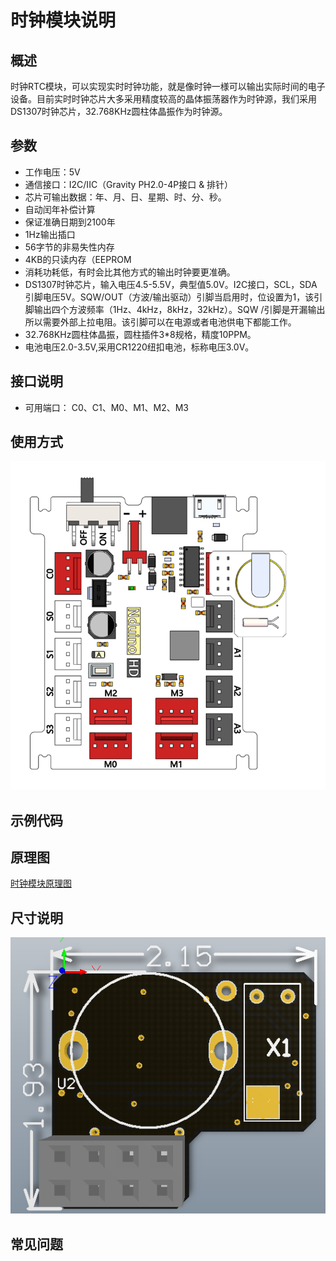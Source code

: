 # 时钟模块说明

## 概述
时钟RTC模块，可以实现实时时钟功能，就是像时钟一様可以输出实际时间的电子设备。目前实时时钟芯片大多采用精度较高的晶体振荡器作为时钟源，我们采用DS1307时钟芯片，32.768KHz圆柱体晶振作为时钟源。

## 参数
- 工作电压：5V
- 通信接口：I2C/IIC（Gravity PH2.0-4P接口 & 排针）
- 芯片可输出数据：年、月、日、星期、时、分、秒。
- 自动闰年补偿计算
- 保证准确日期到2100年
- 1Hz输出插口
- 56字节的非易失性内存
- 4KB的只读内存（EEPROM
- 消耗功耗低，有时会比其他方式的输出时钟要更准确。
- DS1307时钟芯片，输入电压4.5-5.5V，典型值5.0V。I2C接口，SCL，SDA引脚电压5V。SQW/OUT（方波/输出驱动）引脚当启用时，位设置为1，该引脚输出四个方波频率（1Hz、4kHz，8kHz，32kHz）。SQW /引脚是开漏输出所以需要外部上拉电阻。该引脚可以在电源或者电池供电下都能工作。
- 32.768KHz圆柱体晶振，圆柱插件3*8规格，精度10PPM。
- 电池电压2.0-3.5V,采用CR1220纽扣电池，标称电压3.0V。

## 接口说明
- 可用端口： C0、C1、M0、M1、M2、M3

## 使用方式
![](./images/55.png)

## 示例代码

## 原理图
[时钟模块原理图](https://github.com/Haohaodada-official/haohaodada-docs/blob/master/%E5%8E%9F%E7%90%86%E5%9B%BE/%E6%97%B6%E9%92%9F%E6%A8%A1%E5%9D%97.pdf)

## 尺寸说明
![](./images/123.png)

## 常见问题
